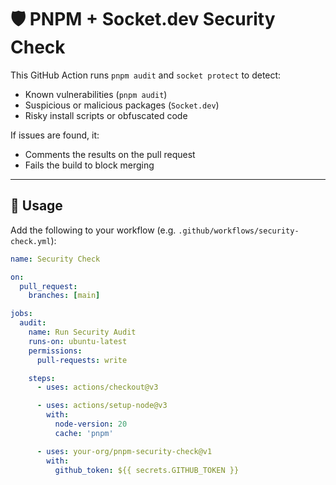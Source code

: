 # 🛡 PNPM + Socket.dev Security Check

This GitHub Action runs `pnpm audit` and `socket protect` to detect:
- Known vulnerabilities (`pnpm audit`)
- Suspicious or malicious packages (`Socket.dev`)
- Risky install scripts or obfuscated code

If issues are found, it:
- Comments the results on the pull request
- Fails the build to block merging

---

## 🚀 Usage

Add the following to your workflow (e.g. `.github/workflows/security-check.yml`):

```yaml
name: Security Check

on:
  pull_request:
    branches: [main]

jobs:
  audit:
    name: Run Security Audit
    runs-on: ubuntu-latest
    permissions:
      pull-requests: write

    steps:
      - uses: actions/checkout@v3

      - uses: actions/setup-node@v3
        with:
          node-version: 20
          cache: 'pnpm'

      - uses: your-org/pnpm-security-check@v1
        with:
          github_token: ${{ secrets.GITHUB_TOKEN }}
